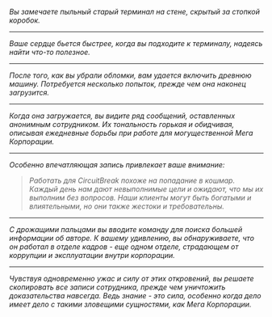 _Вы замечаете пыльный старый терминал на стене, скрытый за стопкой коробок._

---

_Ваше сердце бьется быстрее, когда вы подходите к терминалу, надеясь найти что-то полезное._

---

_После того, как вы убрали обломки, вам удается включить древнюю машину. Потребуется несколько попыток, прежде чем она наконец загрузится._

---

_Когда она загружается, вы видите ряд сообщений, оставленных анонимным сотрудником. Их тональность горькая и обидчивая, описывая ежедневные борьбы при работе для могущественной Мега Корпорации._

---

_Особенно впечатляющая запись привлекает ваше внимание:_

> _Работать для CircuitBreak похоже на попадание в кошмар. Каждый день нам дают невыполнимые цели и ожидают, что мы их выполним без вопросов. Наши клиенты могут быть богатыми и влиятельными, но они также жестоки и требовательны._

---

_С дрожащими пальцами вы вводите команду для поиска большей информации об авторе. К вашему удивлению, вы обнаруживаете, что он работал в отделе кадров - еще одном отделе, страдающем от коррупции и эксплуатации внутри корпорации._

---

_Чувствуя одновременно ужас и силу от этих откровений, вы решаете скопировать все записи сотрудника, прежде чем уничтожить доказательства навсегда. Ведь знание - это сила, особенно когда дело имеет дело с такими зловещими сущностями, как Мега Корпорации._
